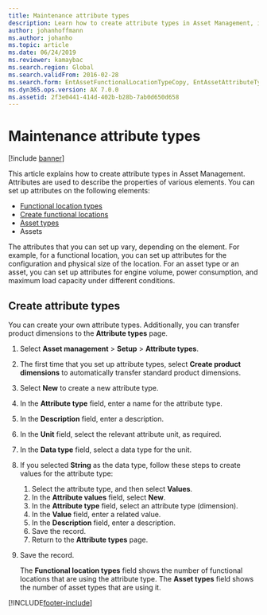```yaml
---
title: Maintenance attribute types
description: Learn how to create attribute types in Asset Management, including an outline and step-by-step process on creating attribute types. 
author: johanhoffmann
ms.author: johanho
ms.topic: article
ms.date: 06/24/2019
ms.reviewer: kamaybac
ms.search.region: Global
ms.search.validFrom: 2016-02-28
ms.search.form: EntAssetFunctionalLocationTypeCopy, EntAssetAttributeType, EntAssetAttributeTypeValue, EntAssetFunctionalLocationType
ms.dyn365.ops.version: AX 7.0.0
ms.assetid: 2f3e0441-414d-402b-b28b-7ab0d650d658
---
```


# Maintenance attribute types

[!include [banner](../../includes/banner.md)]

 

This article explains how to create attribute types in Asset Management. Attributes are used to describe the properties of various elements. You can set up attributes on the following elements:

- [Functional location types](../setup-for-functional-locations/functional-location-types.md)
- [Create functional locations](../functional-locations/create-functional-locations.md)
- [Asset types](../setup-for-objects/object-types.md)
- Assets

The attributes that you can set up vary, depending on the element. For example, for a functional location, you can set up attributes for the configuration and physical size of the location. For an asset type or an asset, you can set up attributes for engine volume, power consumption, and maximum load capacity under different conditions.

## Create attribute types

You can create your own attribute types. Additionally, you can transfer product dimensions to the **Attribute types** page.

1. Select **Asset management** \> **Setup** \> **Attribute types**.
2. The first time that you set up attribute types, select **Create product dimensions** to automatically transfer standard product dimensions.
3. Select **New** to create a new attribute type.
4. In the **Attribute type** field, enter a name for the attribute type.
5. In the **Description** field, enter a description.
6. In the **Unit** field, select the relevant attribute unit, as required.
7. In the **Data type** field, select a data type for the unit.
8. If you selected **String** as the data type, follow these steps to create values for the attribute type:

    1. Select the attribute type, and then select **Values**.
    2. In the **Attribute values** field, select **New**.
    3. In the **Attribute type** field, select an attribute type (dimension).
    4. In the **Value** field, enter a related value.
    5. In the **Description** field, enter a description.
    6. Save the record.
    7. Return to the **Attribute types** page.

9. Save the record.

    The **Functional location types** field shows the number of functional locations that are using the attribute type. The **Asset types** field shows the number of asset types that are using it.


[!INCLUDE[footer-include](../../../includes/footer-banner.md)]